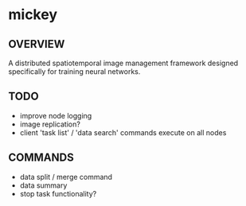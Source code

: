 # mickey
## OVERVIEW
A distributed spatiotemporal image management framework designed specifically for training neural networks.

## TODO
- improve node logging
- image replication?
- client 'task list' / 'data search' commands execute on all nodes
## COMMANDS
- data split / merge command
- data summary
- stop task functionality?
